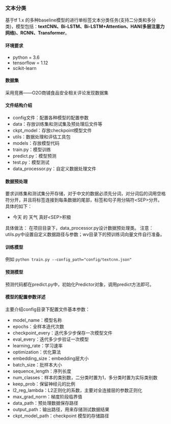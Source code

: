 ### 文本分类
基于tf 1.x 的多种baseline模型的进行单标签文本分类任务(支持二分类和多分类)，模型包括：**textCNN、Bi-LSTM、Bi-LSTM+Attention、HAN(多层注意力网络)、RCNN、Transformer**。

#### 环境要求
* python = 3.6
* tensorflow = 1.12
* scikit-learn

#### 数据集
采用竞赛——O2O商铺食品安全相关评论发现数据集

#### 文件结构介绍
* config文件：配置各种模型的配置参数
* data：存放训练集和测试集及预处理后文件等
* ckpt_model：存放checkpoint模型文件
* utils：数据处理和评估工具包
* models：存放模型代码
* train.py：模型训练
* predict.py：模型预测
* test.py：模型测试
* data_processor.py：自定义数据处理文件

#### 数据预处理
要求训练集和测试集分开存储，对于中文的数据必须先分词，对分词后的词用空格符分开，并且将标签连接到每条数据的尾部，标签和句子用分隔符\<SEP>分开。具体的如下：
* 今天 的 天气 真好\<SEP>积极

具体做法：
在项目目录下，data_processor.py设计数据预处理类。
注意：utils.py中设置自定义数据路径与参数；wv目录下的预训练词向量文件自行准备。

#### 训练模型
例如
`python train.py --config_path="config/textcnn.json"`

#### 预测模型
预测代码都在predict.py中，初始化Predictor对象，调用predict方法即可。

#### 模型的配置参数详述
主要介绍config目录下配置文件基本参数：

* model_name：模型名称
* epochs：全样本迭代次数
* checkpoint_every：迭代多少步保存一次模型文件
* eval_every：迭代多少步验证一次模型
* learning_rate：学习速率
* optimization：优化算法
* embedding_size：embedding层大小
* batch_size：批样本大小
* sequence_length：序列长度
* num_classes：样本的类别数，二分类时置为1，多分类时置为实际类别数
* keep_prob：保留神经元的比例
* l2_reg_lambda：L2正则化的系数，主要对全连接层的参数正则化
* max_grad_norm：梯度阶段临界值
* data_path：预处理数据保存路径
* output_path：输出路径，用来存储测试数据结果
* ckpt_model_path：checkpoint 模型的存储路径

